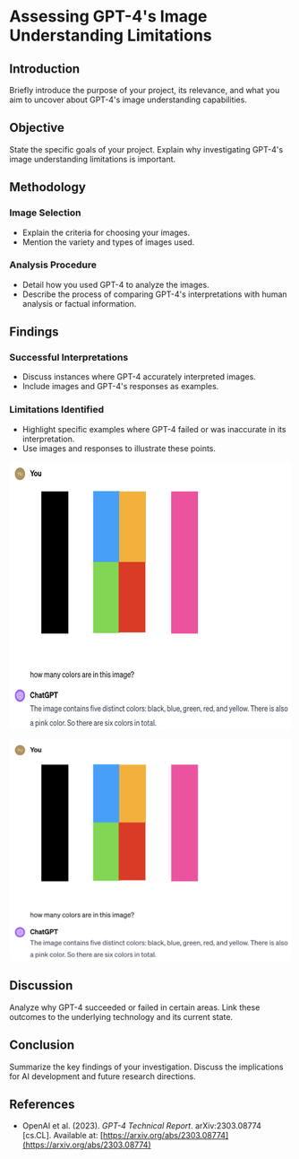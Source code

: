 # Assessing GPT-4's Image Understanding Limitations

## Introduction
Briefly introduce the purpose of your project, its relevance, and what you aim to uncover about GPT-4's image understanding capabilities.

## Objective
State the specific goals of your project. Explain why investigating GPT-4's image understanding limitations is important.

## Methodology
### Image Selection
- Explain the criteria for choosing your images.
- Mention the variety and types of images used.

### Analysis Procedure
- Detail how you used GPT-4 to analyze the images.
- Describe the process of comparing GPT-4's interpretations with human analysis or factual information.

## Findings
### Successful Interpretations
- Discuss instances where GPT-4 accurately interpreted images.
- Include images and GPT-4's responses as examples.

### Limitations Identified
- Highlight specific examples where GPT-4 failed or was inaccurate in its interpretation.
- Use images and responses to illustrate these points.

<img src="imgs/count_colors.png" height="480">

![img](imgs/count_colors.png)

## Discussion
Analyze why GPT-4 succeeded or failed in certain areas. Link these outcomes to the underlying technology and its current state.

## Conclusion
Summarize the key findings of your investigation. Discuss the implications for AI development and future research directions.

## References

- OpenAI et al. (2023). *GPT-4 Technical Report*. arXiv:2303.08774 [cs.CL]. Available at: [https://arxiv.org/abs/2303.08774](https://arxiv.org/abs/2303.08774)
